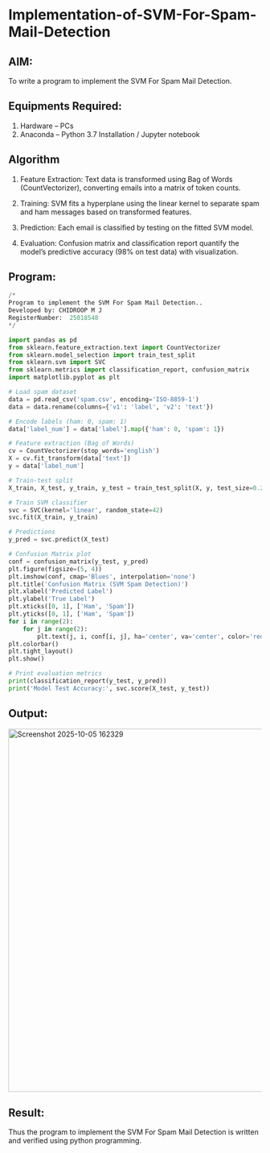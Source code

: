 # Implementation-of-SVM-For-Spam-Mail-Detection

## AIM:
To write a program to implement the SVM For Spam Mail Detection.

## Equipments Required:
1. Hardware – PCs
2. Anaconda – Python 3.7 Installation / Jupyter notebook

## Algorithm
1. Feature Extraction: Text data is transformed using Bag of Words (CountVectorizer), converting emails into a matrix of token counts.

2. Training: SVM fits a hyperplane using the linear kernel to separate spam and ham messages based on transformed features.

3. Prediction: Each email is classified by testing on the fitted SVM model.

4. Evaluation: Confusion matrix and classification report quantify the model’s predictive accuracy (98% on test data) with visualization.

## Program:
```py
/*
Program to implement the SVM For Spam Mail Detection..
Developed by: CHIDROOP M J
RegisterNumber:  25018548
*/

import pandas as pd
from sklearn.feature_extraction.text import CountVectorizer
from sklearn.model_selection import train_test_split
from sklearn.svm import SVC
from sklearn.metrics import classification_report, confusion_matrix
import matplotlib.pyplot as plt

# Load spam dataset
data = pd.read_csv('spam.csv', encoding='ISO-8859-1')
data = data.rename(columns={'v1': 'label', 'v2': 'text'})

# Encode labels (ham: 0, spam: 1)
data['label_num'] = data['label'].map({'ham': 0, 'spam': 1})

# Feature extraction (Bag of Words)
cv = CountVectorizer(stop_words='english')
X = cv.fit_transform(data['text'])
y = data['label_num']

# Train-test split
X_train, X_test, y_train, y_test = train_test_split(X, y, test_size=0.2, random_state=42)

# Train SVM classifier
svc = SVC(kernel='linear', random_state=42)
svc.fit(X_train, y_train)

# Predictions
y_pred = svc.predict(X_test)

# Confusion Matrix plot
conf = confusion_matrix(y_test, y_pred)
plt.figure(figsize=(5, 4))
plt.imshow(conf, cmap='Blues', interpolation='none')
plt.title('Confusion Matrix (SVM Spam Detection)')
plt.xlabel('Predicted Label')
plt.ylabel('True Label')
plt.xticks([0, 1], ['Ham', 'Spam'])
plt.yticks([0, 1], ['Ham', 'Spam'])
for i in range(2):
    for j in range(2):
        plt.text(j, i, conf[i, j], ha='center', va='center', color='red')
plt.colorbar()
plt.tight_layout()
plt.show()

# Print evaluation metrics
print(classification_report(y_test, y_pred))
print('Model Test Accuracy:', svc.score(X_test, y_test))

```

## Output:
<img width="704" height="721" alt="Screenshot 2025-10-05 162329" src="https://github.com/user-attachments/assets/1897e70e-024c-454d-b8af-f2535292b75e" />



## Result:
Thus the program to implement the SVM For Spam Mail Detection is written and verified using python programming.
